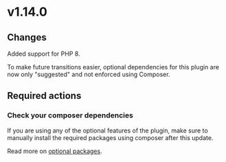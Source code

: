 # v1.14.0

## Changes

Added support for PHP 8.

To make future transitions easier, optional dependencies for this plugin
are now only "suggested" and not enforced using Composer.

## Required actions

### Check your composer dependencies

If you are using any of the optional features of the plugin, make sure
to manually install the required packages using composer after this update.

Read more on [optional packages](../getting-started/installation.md#optional-packages).